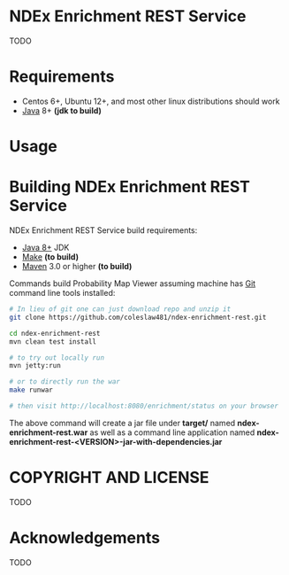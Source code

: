 
[jetty]: http://eclipse.org/jetty/
[maven]: http://maven.apache.org/
[java]: https://www.oracle.com/java/index.html
[git]: https://git-scm.com/

[make]: https://www.gnu.org/software/make

NDEx Enrichment REST Service
============================

TODO



Requirements
============

* Centos 6+, Ubuntu 12+, and most other linux distributions should work
* [Java][java] 8+ **(jdk to build)**


Usage 
=====




Building NDEx Enrichment REST Service  
=====================================

NDEx Enrichment REST Service build requirements:

* [Java 8+][java] JDK
* [Make][make] **(to build)**
* [Maven][maven] 3.0 or higher **(to build)**


Commands build Probability Map Viewer assuming machine has [Git][git] command line tools 
installed:

```Bash
# In lieu of git one can just download repo and unzip it
git clone https://github.com/coleslaw481/ndex-enrichment-rest.git

cd ndex-enrichment-rest
mvn clean test install

# to try out locally run
mvn jetty:run

# or to directly run the war
make runwar

# then visit http://localhost:8080/enrichment/status on your browser
```

The above command will create a jar file under **target/** named 
**ndex-enrichment-rest.war** as well as a command line application 
named **ndex-enrichment-rest-\<VERSION\>-jar-with-dependencies.jar**




COPYRIGHT AND LICENSE
=====================

TODO

Acknowledgements
================

TODO